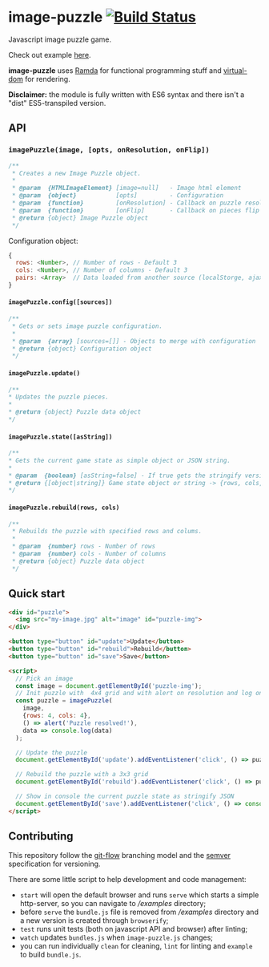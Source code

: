 # image-puzzle [![Build Status](https://travis-ci.org/Nexxa/image-puzzle.svg)](https://travis-ci.org/Nexxa/image-puzzle)

Javascript image puzzle game.

Check out example [here](http://nexxa.github.io/image-puzzle/).

**image-puzzle** uses [Ramda](http://ramdajs.com/) for functional programming stuff and [virtual-dom](https://github.com/Matt-Esch/virtual-dom) for rendering.

**Disclaimer:** the module is fully written with ES6 syntax and there isn't a "dist" ES5-transpiled version.

## API

### `imagePuzzle(image, [opts, onResolution, onFlip])`
```javascript
/**
 * Creates a new Image Puzzle object.
 *
 * @param  {HTMLImageElement} [image=null]   - Image html element
 * @param  {object}           [opts]         - Configuration
 * @param  {function}         [onResolution] - Callback on puzzle resolution
 * @param  {function}         [onFlip]       - Callback on pieces flip
 * @return {object} Image Puzzle object
 */
```
Configuration object:
```javascript
{
  rows: <Number>, // Number of rows - Default 3
  cols: <Number>, // Number of columns - Default 3
  pairs: <Array>  // Data loaded from another source (localStorge, ajax etc) - Default null
}
```

#### `imagePuzzle.config([sources])`
```javascript
/**
 * Gets or sets image puzzle configuration.
 *
 * @param  {array} [sources=[]] - Objects to merge with configuration
 * @return {object} Configuration object
 */
```

#### `imagePuzzle.update()`
```javascript
/**
* Updates the puzzle pieces.
*
* @return {object} Puzzle data object
*/
```

#### `imagePuzzle.state([asString])`
```javascript
/**
* Gets the current game state as simple object or JSON string.
*
* @param  {boolean} [asString=false] - If true gets the stringify version of state object
* @return {[object|string]} Game state object or string -> {rows, cols, data}
*/
```

#### `imagePuzzle.rebuild(rows, cols)`
```javascript
/**
 * Rebuilds the puzzle with specified rows and colums.
 *
 * @param  {number} rows - Number of rows
 * @param  {number} cols - Number of columns
 * @return {object} Puzzle data object
 */
```

## Quick start
```html
<div id="puzzle">
  <img src="my-image.jpg" alt="image" id="puzzle-img">
</div>

<button type="button" id="update">Update</button>
<button type="button" id="rebuild">Rebuild</button>
<button type="button" id="save">Save</button>

<script>
  // Pick an image
  const image = document.getElementById('puzzle-img');
  // Init puzzle with  4x4 grid and with alert on resolution and log on flip
  const puzzle = imagePuzzle(
    image,
    {rows: 4, cols: 4},
    () => alert('Puzzle resolved!'),
    data => console.log(data)
  );

  // Update the puzzle
  document.getElementById('update').addEventListener('click', () => puzzle.update());

  // Rebuild the puzzle with a 3x3 grid
  document.getElementById('rebuild').addEventListener('click', () => puzzle.rebuild(3, 3));

  // Show in console the current puzzle state as stringify JSON
  document.getElementById('save').addEventListener('click', () => console.log(puzzle.state(true)));
</script>
```

## Contributing

This repository follow the [git-flow](http://nvie.com/posts/a-successful-git-branching-model/) branching model and the [semver](http://semver.org/) specification for versioning.

There are some little script to help development and code management:

- `start` will open the default browser and runs `serve` which starts a simple http-server, so you can navigate to */examples* directory;
- before `serve` the `bundle.js` file is removed from */examples* directory and a new version is created through `browserify`;
- `test` runs unit tests (both on javascript API and browser) after linting;
- `watch` updates `bundles.js` when `image-puzzle.js` changes;
- you can run individually `clean` for cleaning, `lint` for linting and `example` to build `bundle.js`.
